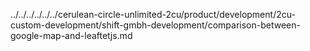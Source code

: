 ../../../../../../cerulean-circle-unlimited-2cu/product/development/2cu-custom-development/shift-gmbh-development/comparison-between-google-map-and-leaftetjs.md